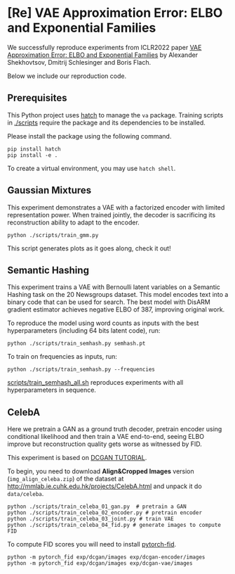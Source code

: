 # [Re] VAE Approximation Error: ELBO and Exponential Families

We successfully reproduce experiments from ICLR2022 paper [VAE Approximation Error: ELBO and Exponential Families](https://openreview.net/forum?id=OIs3SxU5Ynl) by Alexander Shekhovtsov, Dmitrij Schlesinger and Boris Flach.

Below we include our reproduction code.

## Prerequisites

This Python project uses [hatch](https://hatch.pypa.io/latest/intro/) to manage the `va` package.
Training scripts in [./scripts](./scripts) require the package and its dependencies to be installed.

Please install the package using the following command.

```
pip install hatch
pip install -e .
```

To create a virtual environment, you may use `hatch shell`.

## Gaussian Mixtures

This experiment demonstrates a VAE with a factorized encoder with limited representation power.
When trained jointly, the decoder is sacrificing its reconstruction ability to adapt to the encoder.

```
python ./scripts/train_gmm.py
```

This script generates plots as it goes along, check it out!

## Semantic Hashing

This experiment trains a VAE with Bernoulli latent variables on a Semantic Hashing task on the 20 Newsgroups dataset. This model encodes text into a binary code that can be used for search. The best model with DisARM gradient estimator achieves negative ELBO of 387, improving original work.

To reproduce the model using word counts as inputs with the best hyperparameters (including 64 bits latent code), run:

```
python ./scripts/train_semhash.py semhash.pt
```

To train on frequencies as inputs, run:

```
python ./scripts/train_semhash.py --frequencies
```

[scripts/train_semhash_all.sh](scripts/train_semhash_all.sh) reproduces experiments with all hyperparameters in sequence.



## CelebA

Here we pretrain a GAN as a ground truth decoder, pretrain encoder using conditional likelihood and then train a VAE end-to-end, seeing ELBO improve but reconstruction quality gets worse as witnessed by FID.

This experiment is based on [DCGAN TUTORIAL](https://pytorch.org/tutorials/beginner/dcgan_faces_tutorial.html).

To begin, you need to download **Align&Cropped Images** version (`img_align_celeba.zip`) of the dataset at http://mmlab.ie.cuhk.edu.hk/projects/CelebA.html and unpack it do `data/celeba`.


```
python ./scripts/train_celeba_01_gan.py  # pretrain a GAN
python ./scripts/train_celeba_02_encoder.py # pretrain encoder
python ./scripts/train_celeba_03_joint.py # train VAE
python ./scripts/train_celeba_04_fid.py # generate images to compute FID
```

To compute FID scores you will need to install [pytorch-fid](https://github.com/mseitzer/pytorch-fid).

```
python -m pytorch_fid exp/dcgan/images exp/dcgan-encoder/images
python -m pytorch_fid exp/dcgan/images exp/dcgan-vae/images
```
